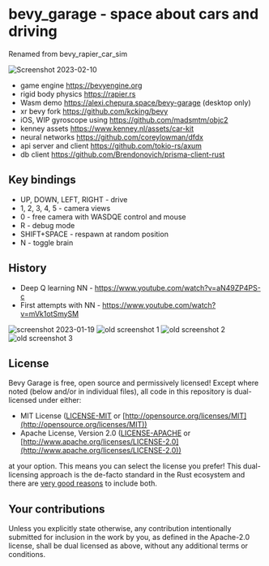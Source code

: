 # bevy_garage - space about cars and driving

Renamed from bevy_rapier_car_sim

![Screenshot 2023-02-10](https://user-images.githubusercontent.com/5582266/218020620-d50663a7-a38f-4431-8abf-8d794e552b6f.jpeg)

- game engine <https://bevyengine.org>
- rigid body physics <https://rapier.rs>
- Wasm demo <https://alexi.chepura.space/bevy-garage> (desktop only)
- xr bevy fork <https://github.com/kcking/bevy>
- iOS, WIP gyroscope using <https://github.com/madsmtm/objc2>
- kenney assets <https://www.kenney.nl/assets/car-kit>
- neural networks <https://github.com/coreylowman/dfdx>
- api server and client <https://github.com/tokio-rs/axum>
- db client <https://github.com/Brendonovich/prisma-client-rust>

## Key bindings

- UP, DOWN, LEFT, RIGHT - drive
- 1, 2, 3, 4, 5 - camera views
- 0 - free camera with WASDQE control and mouse
- R - debug mode
- SHIFT+SPACE - respawn at random position
- N - toggle brain

## History

- Deep Q learning NN - <https://www.youtube.com/watch?v=aN49ZP4PS-c>
- First attempts with NN - <https://www.youtube.com/watch?v=mVk1otSmySM>

![screenshot 2023-01-19](https://user-images.githubusercontent.com/5582266/214000445-8fa5ac99-2412-416e-9905-8640c8d51502.jpg)
![old screenshot 1](https://user-images.githubusercontent.com/5582266/188065552-f1abd35e-10f9-43fa-935e-3530f3292dde.png)
![old screenshot 2](https://user-images.githubusercontent.com/5582266/180704095-2d4d6819-0b35-4653-b8e6-a3a50f793a9c.png)
![old screenshot 3](https://user-images.githubusercontent.com/5582266/177758958-3ac7a6da-b178-45bf-a9f4-edb25de3008e.jpg)

## License

Bevy Garage is free, open source and permissively licensed!
Except where noted (below and/or in individual files), all code in this repository is dual-licensed under either:

- MIT License ([LICENSE-MIT](LICENSE-MIT) or [http://opensource.org/licenses/MIT](http://opensource.org/licenses/MIT))
- Apache License, Version 2.0 ([LICENSE-APACHE](LICENSE-APACHE) or [http://www.apache.org/licenses/LICENSE-2.0](http://www.apache.org/licenses/LICENSE-2.0))

at your option.
This means you can select the license you prefer!
This dual-licensing approach is the de-facto standard in the Rust ecosystem and there are [very good reasons](https://github.com/bevyengine/bevy/issues/2373) to include both.

## Your contributions

Unless you explicitly state otherwise, any contribution intentionally submitted for inclusion in the work by you, as defined in the Apache-2.0 license, shall be dual licensed as above, without any additional terms or conditions.
